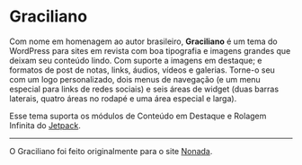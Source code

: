# Graciliano

Com nome em homenagem ao autor brasileiro, **Graciliano** é um tema do WordPress para sites em revista com boa tipografia e imagens grandes que deixam seu conteúdo lindo. Com suporte a imagens em destaque; e formatos de post de notas, links, áudios, vídeos e galerias. Torne-o seu com um logo personalizado, dois menus de navegação (e um menu especial para links de redes sociais) e seis áreas de widget (duas barras laterais, quatro áreas no rodapé e uma área especial e larga).

Esse tema suporta os módulos de Conteúdo em Destaque e Rolagem Infinita do [Jetpack](https://jetpack.me/).

---

O Graciliano foi feito originalmente para o site [Nonada](http://www.nonada.com.br/).
